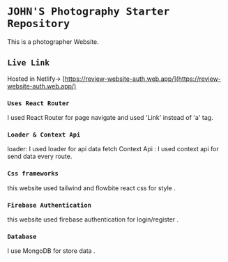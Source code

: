 # `JOHN'S Photography Starter Repository`

This is a photographer Website.

## `Live Link`

Hosted in Netlify-> [https://review-website-auth.web.app/](https://review-website-auth.web.app/)

### `Uses React Router`

I used React Router for page navigate and used 'Link' instead of 'a' tag.

### `Loader & Context Api`

loader: I used loader for api data fetch
Context Api : I used context api for send data every route.

### `Css frameworks `

this website used tailwind and flowbite react css for style .

### `Firebase Authentication`

this website used firebase authentication for login/register .

### `Database`

I use MongoDB for store data .
